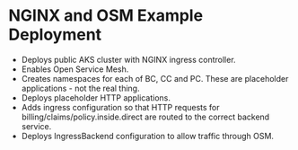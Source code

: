 # NGINX and OSM Example Deployment
- Deploys public AKS cluster with NGINX ingress controller.
- Enables Open Service Mesh.
- Creates namespaces for each of BC, CC and PC. These are placeholder applications - not the real thing.
- Deploys placeholder HTTP applications.
- Adds ingress configuration so that HTTP requests for billing/claims/policy.inside.direct are routed to the correct backend service.
- Deploys IngressBackend configuration to allow traffic through OSM.

